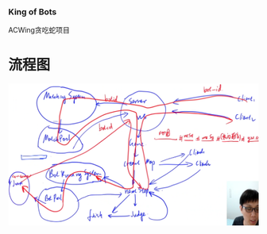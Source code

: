 ### King of Bots
ACWing贪吃蛇项目

# 流程图

![image-20221011184136184](assert/image-20221011184136184.png)
